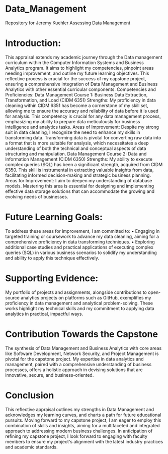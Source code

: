 # Data_Management
Repository for Jeremy Kuehler
Assessing Data Management

# Introduction:
This appraisal extends my academic journey through the Data management curriculum within the Computer Information Systems and Business Analytics program. It aims to highlight my competencies, pinpoint areas needing improvement, and outline my future learning objectives. This reflective process is crucial for the success of my capstone project, ensuring a comprehensive integration of Data Management and Business Analytics with other essential curricular components.
Competencies and Proficiencies:
Data Management Course 1: Business Data Extraction, Transformation, and Load (CIDM 6351)
Strengths: My proficiency in data cleaning within CIDM 6351 has become a cornerstone of my skill set, allowing me to ensure the accuracy and reliability of data before it is used for analysis. This competency is crucial for any data management process, emphasizing my ability to prepare data meticulously for business intelligence and analytics tasks.
Areas of Improvement: Despite my strong suit in data cleaning, I recognize the need to enhance my skills in transforming data. Transforming data is pivotal for converting raw data into a format that is more suitable for analysis, which necessitates a deep understanding of both the technical and conceptual aspects of data structuring and manipulation.
Data Management Course 2: Data and Information Management (CIDM 6350)
Strengths: My ability to execute complex queries (SQL) has been a significant strength, acquired from CIDM 6350. This skill is instrumental in extracting valuable insights from data, facilitating informed decision-making and strategic business planning.
Areas for Improvement: I aim to deepen my understanding of database models. Mastering this area is essential for designing and implementing effective data storage solutions that can accommodate the growing and evolving needs of businesses.


# Future Learning Goals:
To address these areas for improvement, I am committed to:
•	Engaging in targeted training or coursework to advance my data cleaning, aiming for a comprehensive proficiency in data transforming techniques.
•	Exploring additional case studies and practical applications of executing complex queries (SQL) in various business scenarios to solidify my understanding and ability to apply this technique effectively.

# Supporting Evidence:
My portfolio of projects and assignments, alongside contributions to open-source analytics projects on platforms such as GitHub, exemplifies my proficiency in data management and analytical problem-solving. These works highlight my technical skills and my commitment to applying data analytics in practical, impactful ways.

# Contribution Towards the Capstone
The synthesis of Data Management and Business Analytics with core areas like Software Development, Network Security, and Project Management is pivotal for the capstone project. My expertise in data analytics and management, paired with a comprehensive understanding of business processes, offers a holistic approach in devising solutions that are innovative, secure, and business-oriented.

# Conclusion
This reflective appraisal outlines my strengths in Data Management and acknowledges my learning curves, and charts a path for future educational pursuits. Moving forward to my capstone project, I am eager to employ this combination of skills and insights, aiming for a multifaceted and integrated approach to addressing modern business challenges.
In anticipation of refining my capstone project, I look forward to engaging with faculty members to ensure my project's alignment with the latest industry practices and academic standards.
